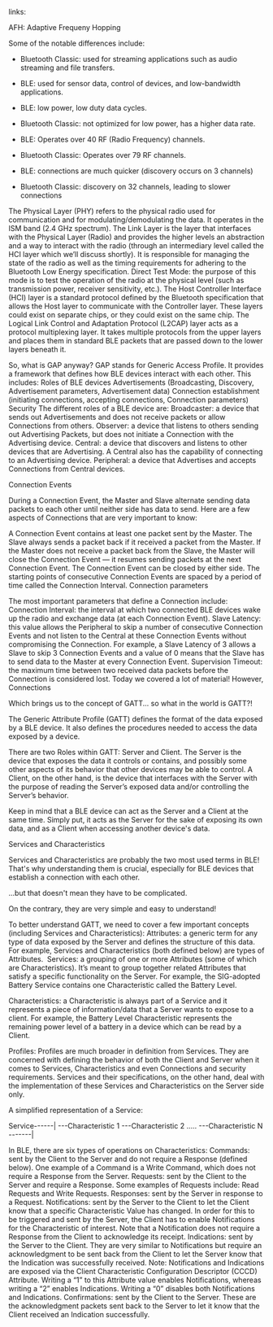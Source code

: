 links:



AFH: Adaptive Frequeny Hopping

Some of the notable differences include:
- Bluetooth Classic: used for streaming applications such as audio streaming and file transfers.
- BLE: used for sensor data, control of devices, and low-bandwidth applications.

- BLE: low power, low duty data cycles.
- Bluetooth Classic: not optimized for low power, has a higher data rate.

- BLE: Operates over 40 RF (Radio Frequency) channels.
- Bluetooth Classic: Operates over 79 RF channels.

- BLE: connections are much quicker (discovery occurs on 3 channels)
- Bluetooth Classic: discovery on 32 channels, leading to slower connections 

The Physical Layer (PHY) refers to the physical radio used for communication and for modulating/demodulating the data. It operates in the ISM band (2.4 GHz spectrum).
The Link Layer is the layer that interfaces with the Physical Layer (Radio) and provides the higher levels an abstraction and a way to interact with the radio (through an intermediary level called the HCI layer which we’ll discuss shortly). It is responsible for managing the state of the radio as well as the timing requirements for adhering to the Bluetooth Low Energy specification.
Direct Test Mode: the purpose of this mode is to test the operation of the radio at the physical level (such as transmission power, receiver sensitivity, etc.).
The Host Controller Interface (HCI) layer is a standard protocol defined by the Bluetooth specification that allows the Host layer to communicate with the Controller layer. These layers could exist on separate chips, or they could exist on the same chip.
The Logical Link Control and Adaptation Protocol (L2CAP) layer acts as a protocol multiplexing layer. It takes multiple protocols from the upper layers and places them in standard BLE packets that are passed down to the lower layers beneath it.



So, what is GAP anyway?
GAP stands for Generic Access Profile. It provides a framework that defines how BLE devices interact with each other. This includes:
Roles of BLE devices
Advertisements (Broadcasting, Discovery, Advertisement parameters, Advertisement data)
Connection establishment (initiating connections, accepting connections, Connection parameters)
Security
The different roles of a BLE device are:
Broadcaster: a device that sends out Advertisements and does not receive packets or allow Connections from others.
Observer: a device that listens to others sending out Advertising Packets, but does not initiate a Connection with the Advertising device.
Central: a device that discovers and listens to other devices that are Advertising. A Central also has the capability of connecting to an Advertising device.
Peripheral: a device that Advertises and accepts Connections from Central devices.


Connection Events

During a Connection Event, the Master and Slave alternate sending data packets to each other until neither side has data to send. Here are a few aspects of Connections that are very important  to know:

A Connection Event contains at least one packet sent by the Master. 
The Slave always sends a packet back if it received a packet from the Master. 
If the Master does not receive a packet back from the Slave, the Master will close the Connection Event — it resumes sending packets at the next Connection Event.
The Connection Event can be closed by either side. 
The starting points of consecutive Connection Events are spaced by a period of time called the Connection Interval.
Connection parameters

The most important parameters that define a Connection include:
Connection Interval: the interval at which two connected BLE devices wake up the radio and exchange data (at each Connection Event). 
Slave Latency: this value allows the Peripheral to skip a number of consecutive Connection Events and not listen to the Central at these Connection Events without compromising the Connection. For example, a Slave Latency of 3 allows a Slave to skip 3 Connection Events and a value of 0 means that the Slave has to send data to the Master at every Connection Event. 
Supervision Timeout: the maximum time between two received data packets before the Connection is considered lost. 
Today we covered a lot of material! However, Connections 

Which brings us to the concept of GATT... so what in the world is GATT?!

The Generic Attribute Profile (GATT) defines the format of the data exposed by a BLE device. It also defines the procedures needed to access the data exposed by a device.

There are two Roles within GATT: Server and Client. The Server is the device that exposes the data it controls or contains, and possibly some other aspects of its behavior that other devices may be able to control. A Client, on the other hand, is the device that interfaces with the Server with the purpose of reading the Server’s exposed data and/or controlling the Server’s behavior.

Keep in mind that a BLE device can act as the Server and a Client at the same time. Simply put, it acts as the Server for the sake of exposing its own data, and as a Client when accessing another device's data.

Services and Characteristics

Services and Characteristics are probably the two most used terms in BLE! That's why understanding them is crucial, especially for BLE devices that establish a connection with each other.

...but that doesn't mean they have to be complicated.

On the contrary, they are very simple and easy to understand!

To better understand GATT, we need to cover a few important concepts (including Services and Characteristics):
Attributes: a generic term for any type of data exposed by the Server and defines the structure of this data. For example, Services and Characteristics (both defined below) are types of Attributes.
​
Services: a grouping of one or more Attributes (some of which are Characteristics). It’s meant to group together related Attributes that satisfy a specific functionality on the Server. For example, the SIG-adopted Battery Service contains one Characteristic called the Battery Level.
 
Characteristics: a Characteristic is always part of a Service and it represents a piece of information/data that a Server wants to expose to a client. For example, the Battery Level Characteristic represents the remaining power level of a battery in a device which can be read by a Client.
 
Profiles: Profiles are much broader in definition from Services. They are concerned with defining the behavior of both the Client and Server when it comes to Services, Characteristics and even Connections and security requirements. Services and their specifications, on the other hand, deal with the implementation of these Services and Characteristics on the Server side only.

A simplified representation of a Service:

Service------|
          ---Characteristic 1
          ---Characteristic 2
          .....
          ---Characteristic N
           -------|
           
In BLE, there are six types of operations on Characteristics:
Commands: sent by the Client to the Server and do not require a Response (defined below). One example of a Command is a Write Command, which does not require a Response from the Server.
Requests: sent by the Client to the Server and require a Response. Some examples of Requests include: Read Requests and Write Requests.
Responses: sent by the Server in response to a Request.
Notifications: sent by the Server to the Client to let the Client know that a specific Characteristic Value has changed. In order for this to be triggered and sent by the Server, the Client has to enable Notifications for the Characteristic of interest. Note that a Notification does not require a Response from the Client to acknowledge its receipt.
Indications: sent by the Server to the Client. They are very similar to Notifications but require an acknowledgment to be sent back from the Client to let the Server know that the Indication was successfully received.
Note: Notifications and Indications are exposed via the Client Characteristic Configuration Descriptor (CCCD) Attribute. Writing a “1” to this Attribute value enables Notifications, whereas writing a “2” enables Indications. Writing a “0” disables both Notifications and Indications.
Confirmations: sent by the Client to the Server. These are the acknowledgment packets sent back to the Server to let it know that the Client received an Indication successfully.
